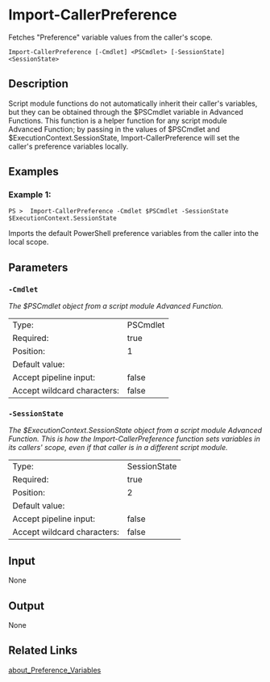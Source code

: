 # Import-CallerPreference

Fetches "Preference" variable values from the caller's scope.

```Import-CallerPreference [-Cmdlet] <PSCmdlet> [-SessionState] <SessionState>```

## Description

Script module functions do not automatically inherit their caller's variables, but they can be
obtained through the $PSCmdlet variable in Advanced Functions. This function is a helper function
for any script module Advanced Function; by passing in the values of $PSCmdlet and
$ExecutionContext.SessionState, Import-CallerPreference will set the caller's preference variables locally.

## Examples

### Example 1:

```PS >  Import-CallerPreference -Cmdlet $PSCmdlet -SessionState $ExecutionContext.SessionState```

Imports the default PowerShell preference variables from the caller into the local scope.

## Parameters

### ```-Cmdlet```

*The $PSCmdlet object from a script module Advanced Function.*

<table>
  <tr><td>Type:</td><td>PSCmdlet</td></tr>
  <tr><td>Required:</td><td>true</td></tr>
  <tr><td>Position:</td><td>1</td></tr>
  <tr><td>Default value:</td><td></td></tr>
  <tr><td>Accept pipeline input:</td><td>false</td></tr>
  <tr><td>Accept wildcard characters:</td><td>false</td></tr>
</table>

### ```-SessionState```

*The $ExecutionContext.SessionState object from a script module Advanced Function.
This is how the Import-CallerPreference function sets variables in its callers' scope,
even if that caller is in a different script module.*

<table>
  <tr><td>Type:</td><td>SessionState</td></tr>
  <tr><td>Required:</td><td>true</td></tr>
  <tr><td>Position:</td><td>2</td></tr>
  <tr><td>Default value:</td><td></td></tr>
  <tr><td>Accept pipeline input:</td><td>false</td></tr>
  <tr><td>Accept wildcard characters:</td><td>false</td></tr>
</table>

## Input

None

## Output

None

## Related Links

[about_Preference_Variables](https://docs.microsoft.com/en-us/powershell/module/microsoft.powershell.core/about/about_Preference_Variables)
